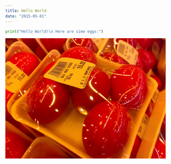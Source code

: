 ```yaml
---
title: Hello World
date: "2015-05-01"
---
```


```python
print("Hello World!\n Here are sime eggs:")
```

![Chinese Salty Egg](./salty_egg.jpg)
